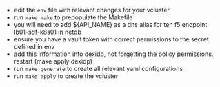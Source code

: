 
- edit the `env` file with relevant changes for your vcluster
- run `make make` to prepopulate the Makefile
- you will need to add ${API_NAME} as a dns alias for teh f5 endpoint lb01-sdf-k8s01 in netdb
- ensure you have a vault token with correct permissions to the secret defined in env
- add this information into dexidp, not forgetting the policy permissions. restart (make apply dexidp)
- run `make generate` to create all relevant yaml configurations
- run `make apply` to create the vcluster
